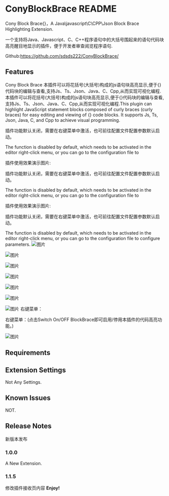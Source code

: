 # ConyBlockBrace README

Cony Block Brace{}，A Java\javascript\C\CPP\Json Block Brace Highlighting Extension.

一个支持将Java、Javascript、C、C++程序语句中的大括号围起来的语句代码块高亮醒目地显示的插件，便于开发者审查阅览程序语句.

Github:https://github.com/sdsds222/ConyBlockBrace/
## Features

Cony Block Brace 本插件可以将花括号(大括号)构成的js语句块高亮显示,便于{}代码块的编辑与查看,支持Js、Ts、Json、Java、C、Cpp,从而实现可视化编程.本插件可以将花括号(大括号)构成的js语句块高亮显示,便于{}代码块的编辑与查看,支持Js、Ts、Json、Java、C、Cpp,从而实现可视化编程.This plugin can highlight JavaScript statement blocks composed of curly braces (curly braces) for easy editing and viewing of {} code blocks. It supports Js, Ts, Json, Java, C, and Cpp to achieve visual programming.

插件功能默认关闭，需要在右键菜单中激活，也可前往配置文件配置参数默认启动。

The function is disabled by default, which needs to be activated in the editor right-click menu, or you can go to the configuration file to 


插件使用效果演示图片:


插件功能默认关闭，需要在右键菜单中激活，也可前往配置文件配置参数默认启动。

The function is disabled by default, which needs to be activated in the editor right-click menu, or you can go to the configuration file to 


插件使用效果演示图片:


插件功能默认关闭，需要在右键菜单中激活，也可前往配置文件配置参数默认启动。

The function is disabled by default, which needs to be activated in the editor right-click menu, or you can go to the configuration file to configure parameters.
![图片](images/icon.png)


![图片](images/Snipaste_2023-08-31_01-43-23.png)

![图片](images/Snipaste_2023-08-31_01-43-59.png)

![图片](images/Snipaste_2023-08-31_01-44-22.png)

![图片](images/Snipaste_2023-08-31_01-45-59.png)

![图片](images/Snipaste_2023-08-31_01-46-28.png)

![图片](images/Snipaste_2023-08-31_01-48-48.png)
右键菜单：

右键菜单：(点击Switch On/OFF BlockBrace即可启用/停用本插件的代码高亮功能。)


![图片](images/Snipaste_2023-08-31_01-54-08.png)
## Requirements

## Extension Settings

Not Any Settings.

## Known Issues

NOT.

## Release Notes

新版本发布

### 1.0.0
A New Extension. 
### 1.1.5
修改插件接收页内容
**Enjoy!**
